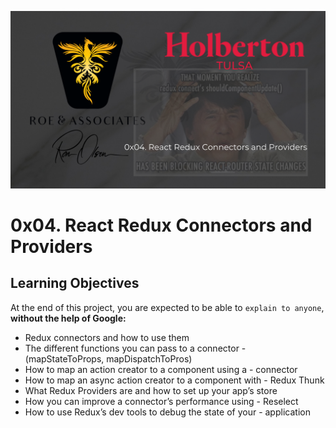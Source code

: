 ![0x04-react_redux_connectors_and_providers_banner](https://github.com/ronroeandassociates/assets/blob/master/images/0x04-react_redux_connectors_and_providers_banner.png)

# 0x04. React Redux Connectors and Providers

## Learning Objectives

At the end of this project, you are expected to be able to `explain to anyone`, **without the help of Google:**

- Redux connectors and how to use them
- The different functions you can pass to a connector - (mapStateToProps, mapDispatchToPros)
- How to map an action creator to a component using a - connector
- How to map an async action creator to a component with - Redux Thunk
- What Redux Providers are and how to set up your app’s store
- How you can improve a connector’s performance using - Reselect
- How to use Redux’s dev tools to debug the state of your - application
